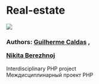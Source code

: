 Real-estate
========
<img src="http://store.img-share.eu/img-fonts_php_pnga5duXkW.png"><br>
<h3>Authors: 
<a href src="http://vk.com/guilherme_caldas">Guilherme Caldas</a> ,

<a href src="http://vk.com/nikitoshi2013">Nikita Berezhnoj</a></h3>

Interdisciplinary PHP project<br>
Междисциплинарный проект PHP
